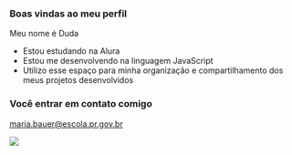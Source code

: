 ### Boas vindas ao meu perfil

Meu nome é Duda

- Estou estudando na Alura
- Estou me desenvolvendo na linguagem JavaScript
- Utilizo esse espaço para minha organização e compartilhamento dos meus projetos desenvolvidos

### Você entrar em contato comigo

maria.bauer@escola.pr.gov.br





![](https://media.tenor.com/XKCJh1a7wWUAAAAM/dont-ask-me-i-dont-know.gif)
